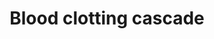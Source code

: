 ---
annotations:
- type: Pathway Ontology
  value: coagulation cascade pathway
authors:
- A.Kwa
- MaintBot
- Thomas
- Christine Chichester
- Eweitz
description: 'Coagulation is a complex process by which blood forms clots. It is an
  important part of hemostasis (the cessation of blood loss from a damaged vessel),
  wherein a damaged blood vessel wall is covered by a platelet and fibrin-containing
  clot to stop bleeding and begin repair of the damaged vessel. Disorders of coagulation
  can lead to an increased risk of bleeding (hemorrhage) or clotting (thrombosis).  Source:
  [[wikipedia:Coagulation|Wikipedia]]'
last-edited: 2021-05-23
organisms:
- Mus musculus
redirect_from:
- /index.php/Pathway:WP460
- /instance/WP460
schema-jsonld:
- '@context': https://schema.org/
  '@id': https://wikipathways.github.io/pathways/WP460.html
  '@type': Dataset
  creator:
    '@type': Organization
    name: WikiPathways
  description: 'Coagulation is a complex process by which blood forms clots. It is
    an important part of hemostasis (the cessation of blood loss from a damaged vessel),
    wherein a damaged blood vessel wall is covered by a platelet and fibrin-containing
    clot to stop bleeding and begin repair of the damaged vessel. Disorders of coagulation
    can lead to an increased risk of bleeding (hemorrhage) or clotting (thrombosis).  Source:
    [[wikipedia:Coagulation|Wikipedia]]'
  keywords:
  - Fgb
  - F9
  - F8a
  - Vwf
  - F13b
  - Plat
  - Fgg
  - Serpine1
  - F5
  - Serpinb2
  - Fga
  - Fibrin
  - F2
  - Prothrombinase Complex
  - F10
  - Plg
  - F8
  - F7
  - F11
  - F12
  - Serpinf2
  - Plau
  license: CC0
  name: Blood clotting cascade
seo: CreativeWork
title: Blood clotting cascade
wpid: WP460
---